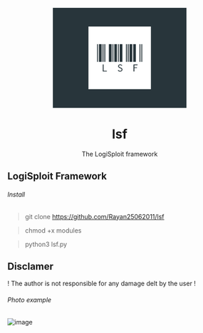 <p align="center">
  <img src="lsflogo.PNG" width="300">
  <h1 align="center">lsf</h1>
  <p align="center">The LogiSploit framework</p>
</p>




## LogiSploit Framework


###### Install
> git clone https://github.com/Rayan25062011/lsf

> chmod +x modules

> python3 lsf.py



## Disclamer
! The author is not responsible for any damage delt by the user !


###### Photo example


![image](https://user-images.githubusercontent.com/101386337/229138049-4209b1a1-f17b-46bf-a0aa-641ac4f18e70.jpeg)
